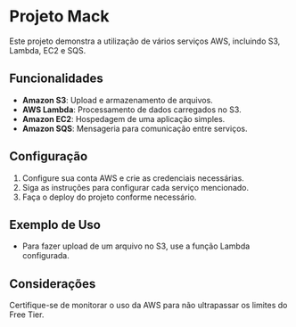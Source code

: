 # Projeto Mack

Este projeto demonstra a utilização de vários serviços AWS, incluindo S3, Lambda, EC2 e SQS.

## Funcionalidades

- **Amazon S3**: Upload e armazenamento de arquivos.
- **AWS Lambda**: Processamento de dados carregados no S3.
- **Amazon EC2**: Hospedagem de uma aplicação simples.
- **Amazon SQS**: Mensageria para comunicação entre serviços.

## Configuração

1. Configure sua conta AWS e crie as credenciais necessárias.
2. Siga as instruções para configurar cada serviço mencionado.
3. Faça o deploy do projeto conforme necessário.

## Exemplo de Uso

- Para fazer upload de um arquivo no S3, use a função Lambda configurada.

## Considerações

Certifique-se de monitorar o uso da AWS para não ultrapassar os limites do Free Tier.
